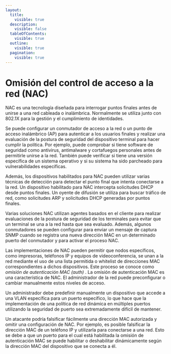 ```yaml
---
layout:
  title:
    visible: true
  description:
    visible: false
  tableOfContents:
    visible: true
  outline:
    visible: true
  pagination:
    visible: true
---
```


# Omisión del control de acceso a la red (NAC)

NAC es una tecnología diseñada para interrogar puntos finales antes de unirse a una red cableada o inalámbrica. Normalmente se utiliza junto con 802.1X para la gestión y el cumplimiento de identidades.&#x20;

Se puede configurar un conmutador de acceso a la red o un punto de acceso inalámbrico (AP) para autenticar a los usuarios finales y realizar una evaluación de la postura de seguridad del dispositivo terminal para hacer cumplir la política. Por ejemplo, puede comprobar si tiene software de seguridad como antivirus, antimalware y cortafuegos personales antes de permitirle unirse a la red. También puede verificar si tiene una versión específica de un sistema operativo y si su sistema ha sido parcheado para vulnerabilidades específicas.

Además, los dispositivos habilitados para NAC pueden utilizar varias técnicas de detección para detectar el punto final que intenta conectarse a la red. Un dispositivo habilitado para NAC intercepta solicitudes DHCP desde puntos finales. Un oyente de difusión se utiliza para buscar tráfico de red, como solicitudes ARP y solicitudes DHCP generadas por puntos finales.

Varias soluciones NAC utilizan agentes basados ​​en el cliente para realizar evaluaciones de la postura de seguridad de los terminales para evitar que un terminal se una a la red hasta que sea evaluado. Además, algunos conmutadores se pueden configurar para enviar un mensaje de captura SNMP cuando se registra una nueva dirección MAC en un determinado puerto del conmutador y para activar el proceso NAC.

Las implementaciones de NAC pueden permitir que nodos específicos, como impresoras, teléfonos IP y equipos de videoconferencia, se unan a la red mediante el uso de una lista permitida o whitelist de direcciones MAC correspondientes a dichos dispositivos. Este proceso se conoce como _omisión de autenticación MAC (auth)_ . La omisión de autenticación MAC es una característica de NAC. El administrador de la red puede preconfigurar o cambiar manualmente estos niveles de acceso.

Un administrador debe predefinir manualmente un dispositivo que accede a una VLAN específica  para un puerto específico, lo que hace que la implementación de una política de red dinámica en múltiples puertos utilizando la seguridad de puerto sea extremadamente difícil de mantener.

Un atacante podría falsificar fácilmente una dirección MAC autorizada  y omitir una configuración de NAC. Por ejemplo, es posible falsificar la dirección MAC de un teléfono IP y utilizarla para conectarse a una red. Esto se debe a que un puerto para el cual está habilitada la omisión de autenticación MAC se puede habilitar o deshabilitar dinámicamente según la dirección MAC del dispositivo que se conecta a él.

